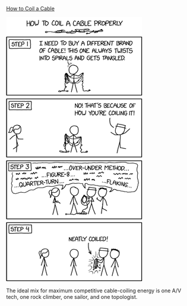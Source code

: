 [How to Coil a Cable](https://xkcd.com/2810)

![How to Coil a Cable](./random_comic.png)

The ideal mix for maximum competitive cable-coiling energy is one A/V tech, one rock climber, one sailor, and one topologist.

